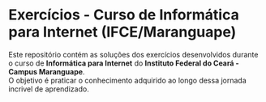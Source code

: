 # Exercícios - Curso de Informática para Internet (IFCE/Maranguape)

Este repositório contém as soluções dos exercícios desenvolvidos durante o curso de **Informática para Internet** do **Instituto Federal do Ceará - Campus Maranguape**.  
O objetivo é praticar o conhecimento adquirido ao longo dessa jornada incrivel de aprendizado. 

